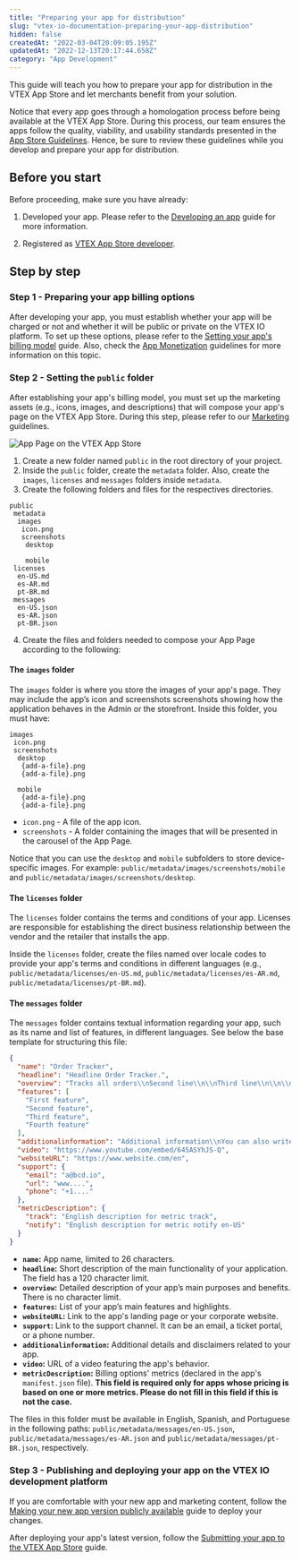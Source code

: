 ```yaml
---
title: "Preparing your app for distribution"
slug: "vtex-io-documentation-preparing-your-app-distribution"
hidden: false
createdAt: "2022-03-04T20:09:05.195Z"
updatedAt: "2022-12-13T20:17:44.658Z"
category: "App Development"
---
```


This guide will teach you how to prepare your app for distribution in the VTEX App Store and let merchants benefit from your solution.

Notice that every app goes through a homologation process before being available at the VTEX App Store. During this process, our team ensures the apps follow the quality, viability, and usability standards presented in the [App Store Guidelines](https://developers.vtex.com/docs/guides/vtex-io-documentation-homologation-requirements-for-vtex-app-store). Hence, be sure to review these guidelines while you develop and prepare your app for distribution.

## Before you start

Before proceeding, make sure you have already:

1. Developed your app. Please refer to the [Developing an app](https://developers.vtex.com/docs/guides/vtex-io-documentation-developing-an-app) guide for more information.

2. Registered as [VTEX App Store developer](https://developers.vtex.com/docs/guides/vtex-io-documentation-becoming-a-registered-vtex-app-store-developer).

## Step by step

### Step 1 - Preparing your app billing options

After developing your app, you must establish whether your app will be charged or not and whether it will be public or private on the VTEX IO platform. To set up these options, please refer to the [Setting your app's billing model](https://developers.vtex.com/docs/guides/vtex-io-documentation-setting-your-apps-billing-model) guide. Also, check the [App Monetization](https://developers.vtex.com/docs/guides/vtex-io-documentation-business-guidelines-app-monetization) guidelines for more information on this topic.

### Step 2 - Setting the `public` folder

After establishing your app's billing model, you must set up the marketing assets (e.g., icons, images, and descriptions) that will compose your app's page on the VTEX App Store. During this step, please refer to our [Marketing](https://developers.vtex.com/docs/guides/vtex-io-documentation-business-guidelines-marketing-assets) guidelines.

![App Page on the VTEX App Store](https://cdn.jsdelivr.net/gh/vtexdocs/dev-portal-content@main/docs/vtex-io/Perks/vtex-io-documentation-homologation-requirements-for-vtex-app-store/app-store-page-example.png)

1. Create a new folder named `public` in the root directory of your project.
2. Inside the `public` folder, create the `metadata` folder. Also, create the `images`, `licenses` and `messages` folders inside `metadata`.
3. Create the following folders and files for the respectives directories.

```
public
 metadata
  images
   icon.png
   screenshots
    desktop

    mobile
 licenses
  en-US.md
  es-AR.md
  pt-BR.md
 messages
  en-US.json
  es-AR.json
  pt-BR.json
```

4. Create the files and folders needed to compose your App Page according to the following:

#### The `images` folder

The `images` folder is where you store the images of your app's page. They may include the app’s icon and screenshots screenshots showing how the application behaves in the Admin or the storefront. Inside this folder, you must have:

```
images
 icon.png 
 screenshots
  desktop
   {add-a-file}.png
   {add-a-file}.png

  mobile
   {add-a-file}.png
   {add-a-file}.png

```

- `icon.png` - A file of the app icon.
- `screenshots` - A folder containing the images that will be presented in the carousel of the App Page.

Notice that you can use the `desktop` and `mobile` subfolders to store device-specific images. For example: `public/metadata/images/screenshots/mobile` and `public/metadata/images/screenshots/desktop`.

#### The `licenses` folder

The `licenses` folder contains the terms and conditions of your app. Licenses are responsible for establishing the direct business relationship between the vendor and the retailer that installs the app.

Inside the `licenses` folder, create the files named over locale codes to provide your app's terms and conditions in different languages (e.g., `public/metadata/licenses/en-US.md`, `public/metadata/licenses/es-AR.md`, `public/metadata/licenses/pt-BR.md`).

#### The `messages` folder

The `messages` folder contains textual information regarding your app, such as its name and list of features, in different languages.
See below the base template for structuring this file:

```json
{
  "name": "Order Tracker",
  "headline": "Headline Order Tracker.",
  "overview": "Tracks all orders\\nSecond line\\n\\nThird line\\n\\n\\n\\n\\nFourth line",
  "features": [
    "First feature",
    "Second feature",
    "Third feature",
    "Fourth feature"
  ],
  "additionalinformation": "Additional information\\nYou can also write new lines here\\n\\n\\nIt should work just like the overview",
  "video": "https://www.youtube.com/embed/645ASYhJS-Q",
  "websiteURL": "https://www.website.com/en",
  "support": {
    "email": "a@bcd.io",
    "url": "www....",
    "phone": "+1...."
  },
  "metricDescription": {
    "track": "English description for metric track",
    "notify": "English description for metric notify en-US"
  }
}
```

- **`name`:** App name, limited to 26 characters.
- **`headline`:** Short description of the main functionality of your application. The field has a 120 character limit.
- **`overview`:** Detailed description of your app’s main purposes and benefits. There is no character limit.
- **`features`:** List of your app’s main features and highlights.
- **`websiteURL`:** Link to the app's landing page or your corporate website.
- **`support`:** Link to the support channel. It can be an email, a ticket portal, or a phone number.
- **`additionalinformation`:** Additional details and disclaimers related to your app.
- **`video`:** URL of a video featuring the app's behavior.
- **`metricDescription`:** Billing options' metrics (declared in the app's `manifest.json` file). **This field is required only for apps whose pricing is based on one or more metrics. Please do not fill in this field if this is not the case.**

The files in this folder must be available in English, Spanish, and Portuguese in the following paths: `public/metadata/messages/en-US.json`, `public/metadata/messages/es-AR.json` and `public/metadata/messages/pt-BR.json`, respectively.

### Step 3 - Publishing and deploying your app on the VTEX IO development platform

If you are comfortable with your new app and marketing content, follow the [Making your new app version publicly available](https://developers.vtex.com/docs/guides/vtex-io-documentation-making-your-new-app-version-publicly-available) guide to deploy your changes.

After deploying your app's latest version, follow the [Submitting your app to the VTEX App Store](https://developers.vtex.com/docs/guides/vtex-io-documentation-submitting-your-app-in-the-vtex-app-store) guide.
